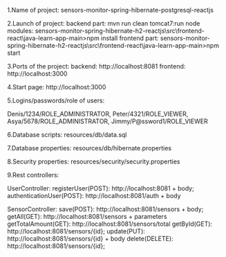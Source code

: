 1.Name of project: sensors-monitor-spring-hibernate-postgresql-reactjs

2.Launch of project: 
backend part: mvn run clean tomcat7:run
node modules: sensors-monitor-spring-hibernate-h2-reactjs\src\frontend-react\java-learn-app-main>npm install
frontend part: sensors-monitor-spring-hibernate-h2-reactjs\src\frontend-react\java-learn-app-main>npm start

3.Ports of the project:
backend: http://localhost:8081
frontend: http://localhost:3000

4.Start page: http://localhost:3000

5.Logins/passwords/role of users:

Denis/1234/ROLE_ADMINISTRATOR,
Peter/4321/ROLE_VIEWER,
Asya/5678/ROLE_ADMINISTRATOR,
Jimmy/P@ssword1/ROLE_VIEWER

6.Database scripts: resources/db/data.sql

7.Database properties: resources/db/hibernate.properties

8.Security properties: resources/security/security.properties

9.Rest controllers:

UserController:
registerUser(POST): http://localhost:8081 + body;
authenticationUser(POST): http://localhost:8081/auth + body

SensorController:
save(POST): http://localhost:8081/sensors + body;
getAll(GET): http://localhost:8081/sensors + parameters
getTotalAmount(GET): http://localhost:8081/sensors/total
getById(GET): http://localhost:8081/sensors/{id};
update(PUT): http://localhost:8081/sensors/{id} + body
delete(DELETE): http://localhost:8081/sensors/{id};
